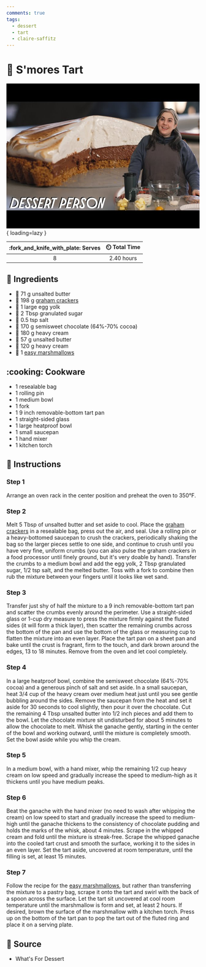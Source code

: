```yaml
---
comments: true
tags:
  - dessert
  - tart
  - claire-saffitz
---
```

# :dango: S'mores Tart

![S'mores Tart][1]{ loading=lazy }

| :fork_and_knife_with_plate: Serves | :timer_clock: Total Time |
|:----------------------------------:|:-----------------------: |
| 8 | 2.40 hours |

## :salt: Ingredients

- :butter: 71 g unsalted butter
- :cookie: 198 g [graham crackers][3]
- :egg: 1 large egg yolk
- :candy: 2 Tbsp granulated sugar
- :salt: 0.5 tsp salt
- :chocolate_bar: 170 g semisweet chocolate (64%-70% cocoa)
- :icecream: 180 g heavy cream
- :butter: 57 g unsalted butter
- :icecream: 120 g heavy cream
- :dango: 1 [easy marshmallows][2]

## :cooking: Cookware

- 1 resealable bag
- 1 rolling pin
- 1 medium bowl
- 1 fork
- 1 9 inch removable-bottom tart pan
- 1 straight-sided glass
- 1 large heatproof bowl
- 1 small saucepan
- 1 hand mixer
- 1 kitchen torch

## :pencil: Instructions

### Step 1

Arrange an oven rack in the center position and preheat the oven to 350°F.

### Step 2

Melt 5 Tbsp of unsalted butter and set aside to cool. Place the [graham crackers][3] in a resealable bag, press out the air,
and seal. Use a rolling pin or a heavy-bottomed saucepan to crush the crackers, periodically shaking the bag so the
larger pieces settle to one side, and continue to crush until you have very fine, uniform crumbs (you can also pulse the
graham crackers in a food processor until finely ground, but it's very doable by hand). Transfer the crumbs to a medium
bowl and add the egg yolk, 2 Tbsp granulated sugar, 1/2 tsp salt, and the melted butter. Toss with a fork to combine
then rub the mixture between your fingers until it looks like wet sand.

### Step 3

Transfer just shy of half the mixture to a 9 inch removable-bottom tart pan and scatter the crumbs evenly around the
perimeter. Use a straight-sided glass or 1-cup dry measure to press the mixture firmly against the fluted sides (it will
form a thick layer), then scatter the remaining crumbs across the bottom of the pan and use the bottom of the glass or
measuring cup to flatten the mixture into an even layer. Place the tart pan on a sheet pan and bake until the crust is
fragrant, firm to the touch, and dark brown around the edges, 13 to 18 minutes. Remove from the oven and let cool
completely.

### Step 4

In a large heatproof bowl, combine the semisweet chocolate (64%-70% cocoa) and a generous pinch of salt and set aside.
In a small saucepan, heat 3/4 cup of the heavy cream over medium heat just until you see gentle bubbling around the
sides. Remove the saucepan from the heat and set it aside for 30 seconds to cool slightly, then pour it over the
chocolate. Cut the remaining 4 Tbsp unsalted butter into 1/2 inch pieces and add them to the bowl. Let the chocolate
mixture sit undisturbed for about 5 minutes to allow the chocolate to melt. Whisk the ganache gently, starting in the
center of the bowl and working outward, until the mixture is completely smooth. Set the bowl aside while you whip the
cream.

### Step 5

In a medium bowl, with a hand mixer, whip the remaining 1/2 cup heavy cream on low speed and gradually increase the
speed to medium-high as it thickens until you have medium peaks.

### Step 6

Beat the ganache with the hand mixer (no need to wash after whipping the cream) on low speed to start and gradually
increase the speed to medium-high until the ganache thickens to the consistency of chocolate pudding and holds the marks
of the whisk, about 4 minutes. Scrape in the whipped cream and fold until the mixture is streak-free. Scrape the whipped
ganache into the cooled tart crust and smooth the surface, working it to the sides in an even layer. Set the tart aside,
uncovered at room temperature, until the filling is set, at least 15 minutes.

### Step 7

Follow the recipe for the [easy marshmallows][2], but rather than transferring the mixture to a pastry bag, scrape it
onto the tart and swirl with the back of a spoon across the surface. Let the tart sit uncovered at cool room
temperature until the marshmallow is form and set, at least 2 hours. If desired, brown the surface of the marshmallow
with a kitchen torch. Press up on the bottom of the tart pan to pop the tart out of the fluted ring and place it on a
serving plate.

## :link: Source

- What's For Dessert

[1]: <../../assets/images/s'mores-tart.jpg>
[2]: <../../ingredients/marshmallow-fluff.md>
[3]: <../../ingredients/graham-crackers.md>
